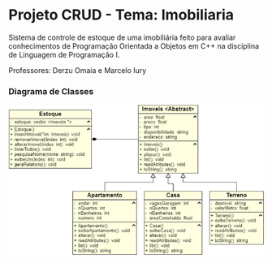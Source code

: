 # Projeto CRUD - Tema: Imobiliaria

Sistema de controle de estoque de uma imobiliária feito para avaliar conhecimentos de Programação Orientada a Objetos em C++ na disciplina de Linguagem de Programação I.

Professores: Derzu Omaia e Marcelo Iury

### Diagrama de Classes
 ![ Diagrama de Classes ](uml.png)